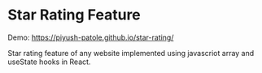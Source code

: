 # Star Rating Feature

Demo: https://piyush-patole.github.io/star-rating/

Star rating feature of any website implemented using javascriot array and useState hooks in React.
